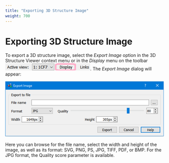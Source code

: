 ```yaml
---
title: "Exporting 3D Structure Image"
weight: 700
---
```


# Exporting 3D Structure Image

To export a 3D structure image, select the _Export Image_ option in the 3D Structure Viewer context menu or in the _Display_ menu on the toolbar ![](/images/65929549/96665893.png). The _Export Image_ dialog will appear:

![](/images/65929549/96665887.png)

Here you can browse for the file name, select the width and height of the image, as well as its format: SVG, PNG, PS, JPG, TIFF, PDF, or BMP. For the JPG format, the Quality score parameter is available.